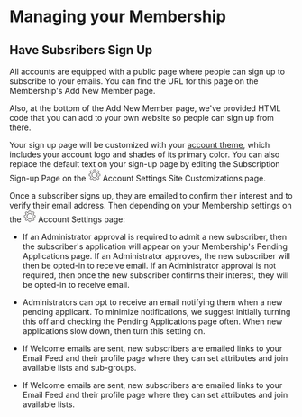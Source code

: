 # Managing your Membership

<span id="gv-2members-14membersAdd"></span>
## Have Subsribers Sign Up

All accounts are equipped with a public page where people can sign up to
subscribe to your emails.
You can find the URL for this page on the Membership's Add New Member page.

<span class="adv">
  
Also, at the bottom of the Add New Member page, we've provided HTML
code that you can add to your own website so people can sign up from
there.

</span> <!-- adv -->

Your sign up page will be customized with your
[account theme](/3-send/4-sendSettings.md?[LINK-QARGS-DOC]#gv-3send-4sendsettings-theme-colors),
which includes your account logo and shades of its primary color.
You can also replace the default text on your sign-up page by editing
the Subscription Sign-up Page on the
<img src="/docimages/transparent-gear-icon.png" height="22"> Account Settings 
Site Customizations page.


Once a subscriber signs up, they are emailed to confirm their interest
and to verify their email address.
Then depending on your Membership settings on the
<img src="/docimages/transparent-gear-icon.png" height="22"> Account Settings 
page:

<span class="sub g4s">

* If an Administrator approval is required to admit a new subscriber, then the subscriber's application will appear on your 
Membership's Pending Applications page.
If an Administrator approves, the new subscriber will then be
opted-in to receive email.
If an Administrator approval is not required, then once the new subscriber
confirms their interest, they will be opted-in to receive email. 

* Administrators can opt to receive an email notifying them when a new pending applicant.
To minimize notifications, we suggest initially turning this off and checking the Pending
Applications page often.  When new applications slow down, then turn this setting on.

* If Welcome emails are sent, new subscribers are emailed links to your Email Feed and their profile page where they
can set attributes and join available lists and sub-groups.

</span> <!-- sub g4s -->

<span class="free">

* If Welcome emails are sent, new subscribers are emailed links to your Email Feed and their profile page where they can
set attributes and join available lists.  

</span>
